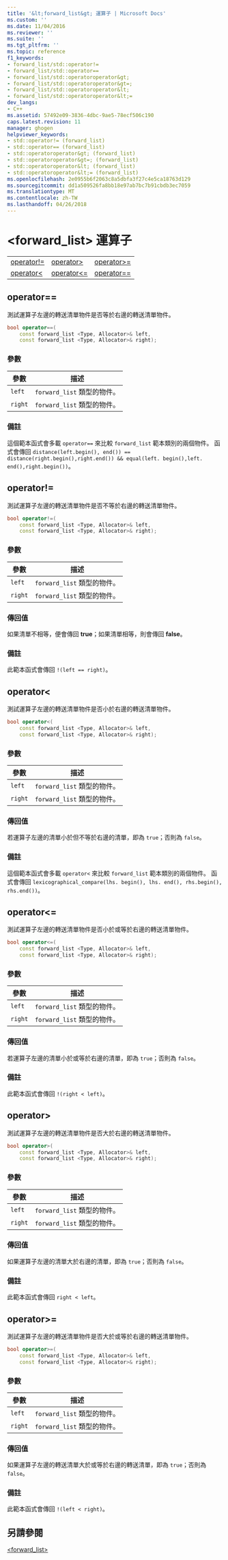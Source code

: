 ```yaml
---
title: '&lt;forward_list&gt; 運算子 | Microsoft Docs'
ms.custom: ''
ms.date: 11/04/2016
ms.reviewer: ''
ms.suite: ''
ms.tgt_pltfrm: ''
ms.topic: reference
f1_keywords:
- forward_list/std::operator!=
- forward_list/std::operator==
- forward_list/std::operatoroperator&gt;
- forward_list/std::operatoroperator&gt=;
- forward_list/std::operatoroperator&lt;
- forward_list/std::operatoroperator&lt;=
dev_langs:
- C++
ms.assetid: 57492e09-3836-4dbc-9ae5-78ecf506c190
caps.latest.revision: 11
manager: ghogen
helpviewer_keywords:
- std::operator!= (forward_list)
- std::operator== (forward_list)
- std::operatoroperator&gt; (forward_list)
- std::operatoroperator&gt=; (forward_list)
- std::operatoroperator&lt; (forward_list)
- std::operatoroperator&lt;= (forward_list)
ms.openlocfilehash: 2e0955b6f2063c8a5dbfa3f27c4e5ca18763d129
ms.sourcegitcommit: dd1a509526fa8bb18e97ab7bc7b91cbdb3ec7059
ms.translationtype: MT
ms.contentlocale: zh-TW
ms.lasthandoff: 04/26/2018
---
```

# <a name="ltforwardlistgt-operators"></a>&lt;forward_list&gt; 運算子

||||
|-|-|-|
|[operator!=](#op_neq)|[operator&gt;](#op_gt)|[operator&gt;=](#op_gt_eq)|
|[operator&lt;](#op_lt)|[operator&lt;=](#op_lt_eq)|[operator==](#op_eq_eq)|

## <a name="op_eq_eq"></a> operator==

測試運算子左邊的轉送清單物件是否等於右邊的轉送清單物件。

```cpp
bool operator==(
    const forward_list <Type, Allocator>& left,
    const forward_list <Type, Allocator>& right);
```

### <a name="parameters"></a>參數

|參數|描述|
|---------------|-----------------|
|`left`|`forward_list` 類型的物件。|
|`right`|`forward_list` 類型的物件。|

### <a name="remarks"></a>備註

這個範本函式會多載 `operator==` 來比較 `forward_list` 範本類別的兩個物件。 函式會傳回 `distance(left.begin(), end()) == distance(right.begin(),right.end()) && equal(left. begin(),left. end(),right.begin())`。

## <a name="op_neq"></a> operator!=

測試運算子左邊的轉送清單物件是否不等於右邊的轉送清單物件。

```cpp
bool operator!=(
    const forward_list <Type, Allocator>& left,
    const forward_list <Type, Allocator>& right);
```

### <a name="parameters"></a>參數

|參數|描述|
|---------------|-----------------|
|`left`|`forward_list` 類型的物件。|
|`right`|`forward_list` 類型的物件。|

### <a name="return-value"></a>傳回值

如果清單不相等，便會傳回 **true**；如果清單相等，則會傳回 **false**。

### <a name="remarks"></a>備註

此範本函式會傳回 `!(left == right)`。

## <a name="op_lt"></a> operator&lt;

測試運算子左邊的轉送清單物件是否小於右邊的轉送清單物件。

```cpp
bool operator<(
    const forward_list <Type, Allocator>& left,
    const forward_list <Type, Allocator>& right);
```

### <a name="parameters"></a>參數

|參數|描述|
|---------------|-----------------|
|`left`|`forward_list` 類型的物件。|
|`right`|`forward_list` 類型的物件。|

### <a name="return-value"></a>傳回值

若運算子左邊的清單小於但不等於右邊的清單，即為 `true`；否則為 `false`。

### <a name="remarks"></a>備註

這個範本函式會多載 `operator<` 來比較 `forward_list` 範本類別的兩個物件。 函式會傳回 `lexicographical_compare(lhs. begin(), lhs. end(), rhs.begin(), rhs.end())`。

## <a name="op_lt_eq"></a> operator&lt;=

測試運算子左邊的轉送清單物件是否小於或等於右邊的轉送清單物件。

```cpp
bool operator<=(
    const forward_list <Type, Allocator>& left,
    const forward_list <Type, Allocator>& right);
```

### <a name="parameters"></a>參數

|參數|描述|
|---------------|-----------------|
|`left`|`forward_list` 類型的物件。|
|`right`|`forward_list` 類型的物件。|

### <a name="return-value"></a>傳回值

若運算子左邊的清單小於或等於右邊的清單，即為 `true`；否則為 `false`。

### <a name="remarks"></a>備註

此範本函式會傳回 `!(right < left)`。

## <a name="op_gt"></a> operator&gt;

測試運算子左邊的轉送清單物件是否大於右邊的轉送清單物件。

```cpp
bool operator>(
    const forward_list <Type, Allocator>& left,
    const forward_list <Type, Allocator>& right);
```

### <a name="parameters"></a>參數

|參數|描述|
|---------------|-----------------|
|`left`|`forward_list` 類型的物件。|
|`right`|`forward_list` 類型的物件。|

### <a name="return-value"></a>傳回值

如果運算子左邊的清單大於右邊的清單，即為 `true`；否則為 `false`。

### <a name="remarks"></a>備註

此範本函式會傳回 `right < left`。

## <a name="op_gt_eq"></a> operator&gt;=

測試運算子左邊的轉送清單物件是否大於或等於右邊的轉送清單物件。

```cpp
bool operator>=(
    const forward_list <Type, Allocator>& left,
    const forward_list <Type, Allocator>& right);
```

### <a name="parameters"></a>參數

|參數|描述|
|---------------|-----------------|
|`left`|`forward_list` 類型的物件。|
|`right`|`forward_list` 類型的物件。|

### <a name="return-value"></a>傳回值

如果運算子左邊的轉送清單大於或等於右邊的轉送清單，即為 `true`；否則為 `false`。

### <a name="remarks"></a>備註

此範本函式會傳回 `!(left < right)`。

## <a name="see-also"></a>另請參閱

[<forward_list>](../standard-library/forward-list.md)<br/>
